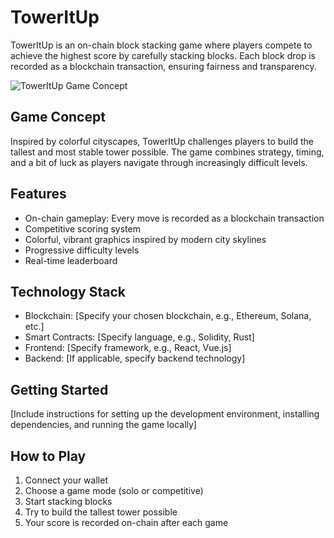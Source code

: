 # TowerItUp

TowerItUp is an on-chain block stacking game where players compete to achieve the highest score by carefully stacking blocks. Each block drop is recorded as a blockchain transaction, ensuring fairness and transparency.

![TowerItUp Game Concept]([game_concept.png](https://github.com/AkankshaAttavar/TowerItUp/blob/main/Assets/ToweritUp.jpg))

## Game Concept

Inspired by colorful cityscapes, TowerItUp challenges players to build the tallest and most stable tower possible. The game combines strategy, timing, and a bit of luck as players navigate through increasingly difficult levels.

## Features

- On-chain gameplay: Every move is recorded as a blockchain transaction
- Competitive scoring system
- Colorful, vibrant graphics inspired by modern city skylines
- Progressive difficulty levels
- Real-time leaderboard

## Technology Stack

- Blockchain: [Specify your chosen blockchain, e.g., Ethereum, Solana, etc.]
- Smart Contracts: [Specify language, e.g., Solidity, Rust]
- Frontend: [Specify framework, e.g., React, Vue.js]
- Backend: [If applicable, specify backend technology]

## Getting Started

[Include instructions for setting up the development environment, installing dependencies, and running the game locally]

## How to Play

1. Connect your wallet
2. Choose a game mode (solo or competitive)
3. Start stacking blocks
4. Try to build the tallest tower possible
5. Your score is recorded on-chain after each game
